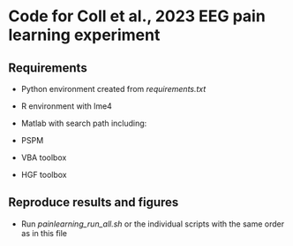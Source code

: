 # Code for Coll et al., 2023 EEG pain learning experiment


## Requirements
* Python environment created from *requirements.txt*
* R environment with lme4

* Matlab with search path including:
* PSPM
* VBA toolbox
* HGF toolbox


## Reproduce results and figures
* Run *painlearning_run_all.sh* or the individual scripts with the same order as in this file
